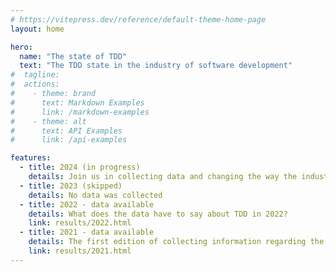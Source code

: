 ```yaml
---
# https://vitepress.dev/reference/default-theme-home-page
layout: home

hero:
  name: "The state of TDD"
  text: "The TDD state in the industry of software development"
#  tagline:
#  actions:
#    - theme: brand
#      text: Markdown Examples
#      link: /markdown-examples
#    - theme: alt
#      text: API Examples
#      link: /api-examples

features:
  - title: 2024 (in progress)
    details: Join us in collecting data and changing the way the industry builds software through Test Driven Development.
  - title: 2023 (skipped)
    details: No data was collected
  - title: 2022 - data available
    details: What does the data have to say about TDD in 2022?
    link: results/2022.html
  - title: 2021 - data available
    details: The first edition of collecting information regarding the TDD practice focused on TDD anti-patterns.
    link: results/2021.html
---
```


